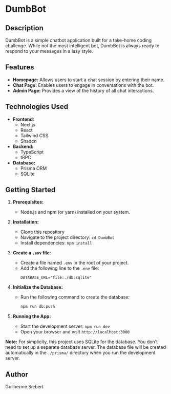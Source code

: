 # DumbBot

## Description

DumbBot is a simple chatbot application built for a take-home coding challenge. While not the most intelligent bot, DumbBot is always ready to respond to your messages in a lazy style.

## Features

- **Homepage:** Allows users to start a chat session by entering their name.
- **Chat Page:** Enables users to engage in conversations with the bot.
- **Admin Page:** Provides a view of the history of all chat interactions.

## Technologies Used

- **Frontend:**
  - Next.js
  - React
  - Tailwind CSS
  - Shadcn
- **Backend:**
  - TypeScript
  - tRPC
- **Database:**
  - Prisma ORM
  - SQLite

## Getting Started

1. **Prerequisites:**
   - Node.js and npm (or yarn) installed on your system.
2. **Installation:**
   - Clone this repository
   - Navigate to the project directory: `cd DumbBot`
   - Install dependencies: `npm install`
3. **Create a `.env` file:**

   - Create a file named `.env` in the root of your project.
   - Add the following line to the `.env` file:
     ```
     DATABASE_URL="file:./db.sqlite"
     ```

4. **Initialize the Database:**

   - Run the following command to create the database:
     ```bash
     npm run db:push
     ```

5. **Running the App:**
   - Start the development server: `npm run dev`
   - Open your browser and visit `http://localhost:3000`

**Note:** For simplicity, this project uses SQLite for the database. You don't need to set up a separate database server. The database file will be created automatically in the `./prisma/` directory when you run the development server.

## Author

Guilherme Siebert

